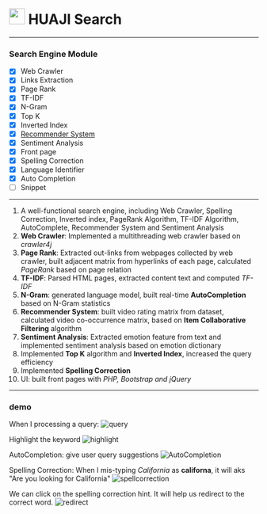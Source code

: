 # <img src="https://imgsa.baidu.com/baike/w%3D268/sign=1e68cddb36adcbef0134790094ae2e0e/8d5494eef01f3a29e33f21d19e25bc315c607c3e.jpg" width="32" height="32" /> HUAJI Search

---
### Search Engine Module

- [x] Web Crawler
- [x] Links Extraction
- [x] Page Rank
- [x] TF-IDF
- [x] N-Gram
- [x] Top K
- [x] Inverted Index
- [x] [Recommender System](https://github.com/ZhangShiqiu1993/recommender_system)
- [x] Sentiment Analysis
- [x] Front page
- [x] Spelling Correction
- [x] Language Identifier
- [x] Auto Completion
- [ ] Snippet

---
1. A well-functional search engine, including Web Crawler, Spelling Correction, Inverted index, PageRank Algorithm, TF-IDF Algorithm, AutoComplete, Recommender System and Sentiment Analysis
2. **Web Crawler**: Implemented a multithreading web crawler based on *crawler4j*
3. **Page Rank**: Extracted out-links from webpages collected by web crawler, built adjacent matrix from hyperlinks of each page, calculated *PageRank* based on page relation
4. **TF-IDF**: Parsed HTML pages, extracted content text and computed *TF-IDF*
5. **N-Gram**: generated language model, built real-time **AutoCompletion** based on N-Gram statistics
6. **Recommender System**: built video rating matrix from dataset, calculated video co-occurrence matrix, based on **Item Collaborative Filtering** algorithm
7. **Sentiment Analysis**: Extracted emotion feature from text and implemented sentiment analysis based on emotion dictionary
8. Implemented **Top K** algorithm and **Inverted Index**, increased the query efficiency
9. Implemented **Spelling Correction**
10. UI: built front pages with *PHP, Bootstrap and jQuery*

---
### demo

When I processing a query:
![query](https://github.com/ZhangShiqiu1993/search_engine/blob/master/demo/query.png?raw=true)

Highlight the keyword
![highlight](https://github.com/ZhangShiqiu1993/search_engine/blob/master/demo/query_highlight.png?raw=true)

AutoCompletion: give user query suggestions
![AutoCompletion](https://github.com/ZhangShiqiu1993/search_engine/blob/master/demo/autocomplete.png?raw=true)

Spelling Correction: When I mis-typing *California* as **californa**, it will aks "Are you looking for California"
![spellcorrection](https://github.com/ZhangShiqiu1993/search_engine/blob/master/demo/spellcorrection.png?raw=true)

We can click on the spelling correction hint. It will help us redirect to the correct word.
![redirect](https://github.com/ZhangShiqiu1993/search_engine/blob/master/demo/redirect.png?raw=true)
